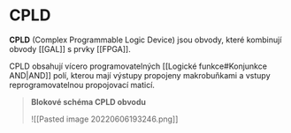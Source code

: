 # CPLD
**CPLD** (Complex Programmable Logic Device) jsou obvody, které kombinují obvody [[GAL]] s prvky [[FPGA]].

CPLD obsahují vícero programovatelných [[Logické funkce#Konjunkce AND|AND]] polí, kterou mají výstupy propojeny makrobuňkami a vstupy reprogramovatelnou propojovací maticí.

>**Blokové schéma CPLD obvodu**
>
>![[Pasted image 20220606193246.png]]